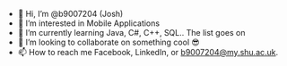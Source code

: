 - 👋 Hi, I’m @b9007204 (Josh)
- 👀 I’m interested in Mobile Applications 
- 🌱 I’m currently learning Java, C#, C++, SQL.. The list goes on
- 💞️ I’m looking to collaborate on something cool 😎
- 📫 How to reach me Facebook, LinkedIn, or b9007204@my.shu.ac.uk.

<!---
b9007204/b9007204 is a ✨ special ✨ repository because its `README.md` (this file) appears on your GitHub profile.
You can click the Preview link to take a look at your changes.
--->
